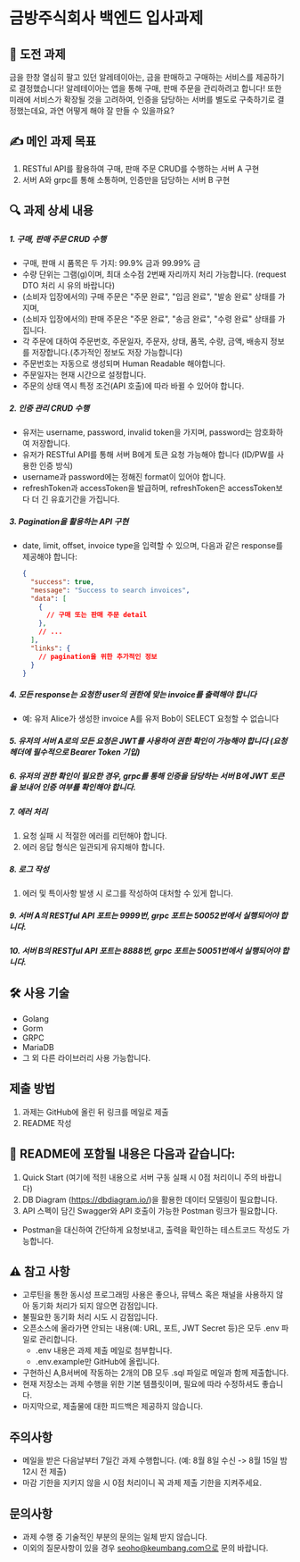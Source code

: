 # 금방주식회사 백엔드 입사과제 

## 🚀 도전 과제
금을 한창 열심히 팔고 있던 알레테이아는, 금을 판매하고 구매하는 서비스를 제공하기로 결정했습니다!
알레테이아는 앱을 통해 구매, 판매 주문을 관리하려고 합니다! 또한 미래에 서비스가 확장될 것을 고려하여,
인증을 담당하는 서버를 별도로 구축하기로 결정했는데요, 
과연 어떻게 해야 잘 만들 수 있을까요?

## ✍️ 메인 과제 목표

1. RESTful API를 활용하여 구매, 판매 주문 CRUD를 수행하는 서버 A 구현
2. 서버 A와 grpc를 통해 소통하며, 인증만을 담당하는 서버 B 구현

## 🔍 과제 상세 내용

##### 1. 구매, 판매 주문 CRUD 수행
- 구매, 판매 시 품목은 두 가지: 99.9% 금과 99.99% 금
- 수량 단위는 그램(g)이며, 최대 소수점 2번째 자리까지 처리 가능합니다. (request DTO 처리 시 유의 바랍니다)
- (소비자 입장에서의) 구매 주문은 "주문 완료", "입금 완료", "발송 완료" 상태를 가지며,
- (소비자 입장에서의) 판매 주문은 "주문 완료", "송금 완료", "수령 완료" 상태를 가집니다.
- 각 주문에 대하여 주문번호, 주문일자, 주문자, 상태, 품목, 수량, 금액, 배송지 정보를 저장합니다.(추가적인 정보도 저장 가능합니다)
- 주문번호는 자동으로 생성되며 Human Readable 해야합니다.
- 주문일자는 현재 시간으로 설정합니다.
- 주문의 상태 역시 특정 조건(API 호출)에 따라 바뀔 수 있어야 합니다.

##### 2. 인증 관리 CRUD 수행
- 유저는 username, password, invalid token을 가지며, password는 암호화하여 저장합니다.
- 유저가 RESTful API를 통해 서버 B에게 토큰 요청 가능해야 합니다 (ID/PW를 사용한 인증 방식)
- username과 password에는 정해진 format이 있어야 합니다.
- refreshToken과 accessToken을 발급하며, refreshToken은 accessToken보다 더 긴 유효기간을 가집니다.

##### 3. Pagination을 활용하는 API 구현
- date, limit, offset, invoice type을 입력할 수 있으며, 다음과 같은 response를 제공해야 합니다:
  ```json
  {
    "success": true,
    "message": "Success to search invoices",
    "data": [
      {
        // 구매 또는 판매 주문 detail
      },
      // ...
    ],
    "links": {
      // pagination을 위한 추가적인 정보
    }
  }
  ```

##### 4. 모든 response는 요청한 user의 권한에 맞는 invoice를 출력해야 합니다
- 예: 유저 Alice가 생성한 invoice A를 유저 Bob이 SELECT 요청할 수 없습니다

##### 5. 유저의 서버 A로의 모든 요청은 JWT를 사용하여 권한 확인이 가능해야 합니다 (요청 헤더에 필수적으로 Bearer Token 기입)

##### 6. 유저의 권한 확인이 필요한 경우, grpc를 통해 인증을 담당하는 서버 B에 JWT 토큰을 보내어 인증 여부를 확인해야 합니다.

##### 7. 에러 처리
  1. 요청 실패 시 적절한 에러를 리턴해야 합니다.
  2. 에러 응답 형식은 일관되게 유지해야 합니다.

##### 8. 로그 작성
  1. 에러 및 특이사항 발생 시 로그를 작성하여 대처할 수 있게 합니다.

##### 9. 서버 A의 RESTful API 포트는 9999번, grpc 포트는 50052번에서 실행되어야 합니다.

##### 10. 서버 B의 RESTful API 포트는 8888번, grpc 포트는 50051번에서 실행되어야 합니다.


## 🛠️ 사용 기술
- Golang
- Gorm
- GRPC
- MariaDB
- 그 외 다른 라이브러리 사용 가능합니다.

## 제출 방법
1. 과제는 GitHub에 올린 뒤 링크를 메일로 제출
2. README 작성

## 🔖 README에 포함될 내용은 다음과 같습니다:
1. Quick Start (여기에 적힌 내용으로 서버 구동 실패 시 0점 처리이니 주의 바랍니다)
2. DB Diagram (https://dbdiagram.io/)을 활용한 데이터 모델링이 필요합니다.
3. API 스펙이 담긴 Swagger와 API 호출이 가능한 Postman 링크가 필요합니다.
- Postman을 대신하여 간단하게 요청보내고, 출력을 확인하는 테스트코드 작성도 가능합니다.

## ⚠️ 참고 사항
- 고루틴을 통한 동시성 프로그래밍 사용은 좋으나, 뮤텍스 혹은 채널을 사용하지 않아 동기화 처리가 되지 않으면 감점입니다.
- 불필요한 동기화 처리 시도 시 감점입니다.
- 오픈소스에 올라가면 안되는 내용(예: URL, 포트, JWT Secret 등)은 모두 .env 파일로 관리합니다.
  - .env 내용은 과제 제출 메일로 첨부합니다.
  - .env.example만 GitHub에 올립니다.
- 구현하신 A,B서버에 작동하는 2개의 DB 모두 .sql 파일로 메일과 함께 제출합니다.
- 현재 저장소는 과제 수행을 위한 기본 템플릿이며, 필요에 따라 수정하셔도 좋습니다.
- 마지막으로, 제출물에 대한 피드백은 제공하지 않습니다.

## 주의사항
- 메일을 받은 다음날부터 7일간 과제 수행합니다. (예: 8월 8일 수신 -> 8월 15일 밤 12시 전 제출)
- 마감 기한을 지키지 않을 시 0점 처리이니 꼭 과제 제출 기한을 지켜주세요.

## 문의사항
- 과제 수행 중 기술적인 부분의 문의는 일체 받지 않습니다.
- 이외의 질문사항이 있을 경우 seoho@keumbang.com으로 문의 바랍니다.


